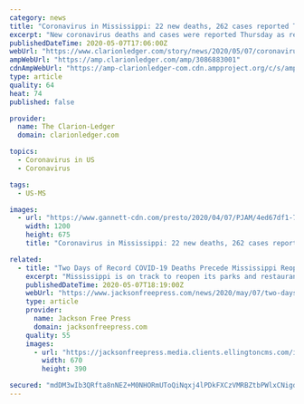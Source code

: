 ```yaml
---
category: news
title: "Coronavirus in Mississippi: 22 new deaths, 262 cases reported Thursday as restaurants reopen"
excerpt: "New coronavirus deaths and cases were reported Thursday as restaurants across Mississippi were given the green light by Gov. Tate Reeves to open up."
publishedDateTime: 2020-05-07T17:06:00Z
webUrl: "https://www.clarionledger.com/story/news/2020/05/07/coronavirus-mississippi-22-new-deaths-262-cases-reported-may-7/3086883001/"
ampWebUrl: "https://amp.clarionledger.com/amp/3086883001"
cdnAmpWebUrl: "https://amp-clarionledger-com.cdn.ampproject.org/c/s/amp.clarionledger.com/amp/3086883001"
type: article
quality: 64
heat: 74
published: false

provider:
  name: The Clarion-Ledger
  domain: clarionledger.com

topics:
  - Coronavirus in US
  - Coronavirus

tags:
  - US-MS

images:
  - url: "https://www.gannett-cdn.com/presto/2020/04/07/PJAM/4ed67df1-70e1-42ca-858c-de56ae4f9a6d-AP20098518254257.jpg?auto=webp&crop=4895,2753,x0,y0&format=pjpg&width=1200"
    width: 1200
    height: 675
    title: "Coronavirus in Mississippi: 22 new deaths, 262 cases reported Thursday as restaurants reopen"

related:
  - title: "Two Days of Record COVID-19 Deaths Precede Mississippi Reopening"
    excerpt: "Mississippi is on track to reopen its parks and restaurants today, as what Gov. Tate Reeves calls the COVID-19 “plateau” continues. This morning, the Mississippi State Department of Health reported 262 new cases of coronavirus disease detected yesterday,"
    publishedDateTime: 2020-05-07T18:19:00Z
    webUrl: "https://www.jacksonfreepress.com/news/2020/may/07/two-days-record-covid-19-deaths-precede-mississipp/"
    type: article
    provider:
      name: Jackson Free Press
      domain: jacksonfreepress.com
    quality: 55
    images:
      - url: "https://jacksonfreepress.media.clients.ellingtoncms.com/img/photos/2020/05/07/Tate-Reeves-COVID19-Presser-5_6_20_cred-State-of-Mississippi_web_t670.jpg?b3f6a5d7692ccc373d56e40cf708e3fa67d9af9d"
        width: 670
        height: 390

secured: "mdDM3wIb3QRfta8nNEZ+M0NHORmUToQiNqxj4lPDkFXCzVMRBZtbPWlxCNigdLYr0QllAfXbg/ZnsK26uVuj8D+fNL7c9D1GYoq1Gh8jYggVEJC2N13j4/iKY57l48hgiR8CeyRl7km1hK8+cPEAvCshHwvIf1xe8GBYeSZt1bo7FaLixtjHbcG8PGvUHG6PWzAtfIAoAwwMzeMaMuWTnWSQiHkK9vqXdZiRaygSKTiwKkCvzctWit626SEemcP4VtPt95ZmivPXyH9DjlYDJZglPAZvh+P2i362P6mNh5ts4LF3b1wIlKczy3d6Ub+0qIAiKFjSMoGSOHK51XHL8W7h3QRBJ5Epa//c+z9lfgDKgLis1dvG2qWoBwNLMI6ESRTs/d8YioGkANME2WesW4CQYxw4jE5Zk6CRHwQY1AvNAU7eGtc+B7EOugs+uDTj8Vr25RsrHy+qR2brfsrQ31cgo6JsFuRxLS2WDtARPEU=;uJNH0ZEKJ7ILF5E3N2nE2A=="
---
```


